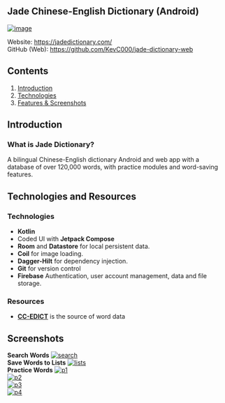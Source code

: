 

##  Jade Chinese-English Dictionary (Android)

 [![image](https://i.ibb.co/XDT9C6t/jadelogo.png)](https://jadedictionary.com/) 

Website: https://jadedictionary.com/
<br/>
GitHub (Web): https://github.com/KevC000/jade-dictionary-web
## Contents

 1. [Introduction](#intro)
 2. [Technologies](#technologies)
 3. [Features & Screenshots](#screenshots)

## Introduction

### What is Jade Dictionary?
A bilingual Chinese-English dictionary Android and web app with a database of over 120,000 words, with practice modules and word-saving features.

## Technologies and Resources
### Technologies

- **Kotlin**
-    Coded UI with  **Jetpack Compose**
-   **Room**  and  **Datastore**  for local persistent data.
-   **Coil**  for image loading.
-   **Dagger-Hilt**  for dependency injection.
-   **Git** for version control
-   **Firebase** Authentication, user account management, data and file storage.
  
### Resources
- [**CC-EDICT**](https://www.mdbg.net/chinese/dictionary?page=cc-cedict) is the source of word data

## Screenshots

**Search Words**
<a href="https://ibb.co/RzZdMcV"><img src="https://i.ibb.co/GcBN1Rb/search.jpg" alt="search" border="0"></a>
<br/>
**Save Words to Lists**
<a href="https://ibb.co/tc5nbV1"><img src="https://i.ibb.co/ft7ZCjT/lists.jpg" alt="lists" border="0"></a>
<br/>
**Practice Words**
<a href="https://ibb.co/6YvvMSf"><img src="https://i.ibb.co/tBZZG6W/p1.jpg" alt="p1" border="0"></a>
<br/>
<a href="https://ibb.co/dBmX5zw"><img src="https://i.ibb.co/PxDJ6fv/p2.jpg" alt="p2" border="0"></a>
<br/>
<a href="https://ibb.co/Jd91qvH"><img src="https://i.ibb.co/4fHq28p/p3.jpg" alt="p3" border="0"></a>
<br/>
<a href="https://ibb.co/3Tw0Pss"><img src="https://i.ibb.co/D1N7jbb/p4.jpg" alt="p4" border="0"></a>
